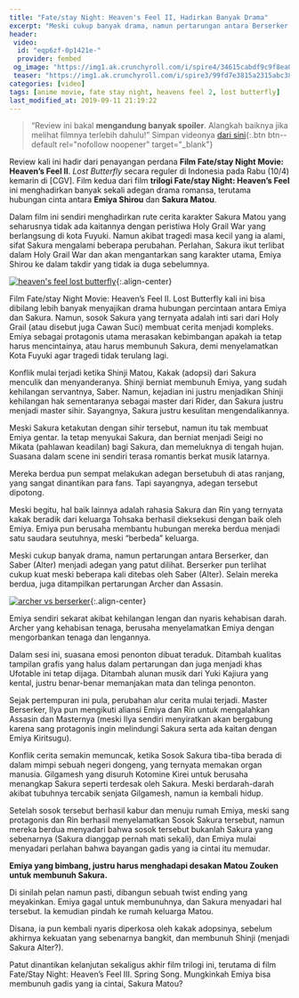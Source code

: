 ```yaml
---
title: "Fate/stay Night: Heaven's Feel II, Hadirkan Banyak Drama"
excerpt: "Meski cukup banyak drama, namun pertarungan antara Berserker, dan Saber (Alter) menjadi adegan yang patut dilihat."
header:
 video:
  id: "eqp6zf-0p1421e-"
  provider: fembed
 og_image: "https://img1.ak.crunchyroll.com/i/spire4/34615cabdf9c9f8ea03104759d7db7421547597227_full.jpg"
 teaser: "https://img1.ak.crunchyroll.com/i/spire3/99fd7e3815a2315abc385cb7f149144f1547595750_full.jpg"
categories: [video]
tags: [anime movie, fate stay night, heavens feel 2, lost butterfly]
last_modified_at: 2019-09-11 21:19:22
---
```

> “Review ini bakal **mengandung banyak spoiler**. Alangkah baiknya jika melihat filmnya terlebih dahulu!” Simpan videonya [dari sini](https://mi.knoacc.org/dl/fembed?cde=eqp6zf-0p1421e-&st1=open&st2=fembed.com){:.btn btn--default rel="nofollow noopener" target="_blank"}

Review kali ini hadir dari penayangan perdana **Film Fate/stay Night Movie: Heaven’s Feel II**. _Lost Butterfly_ secara reguler di Indonesia pada Rabu (10/4) kemarin di [CGV]. Film kedua dari film **trilogi Fate/stay Night: Heaven’s Feel** ini menghadirkan banyak sekali adegan drama romansa, terutama hubungan cinta antara **Emiya Shirou** dan **Sakura Matou**.

Dalam film ini sendiri menghadirkan rute cerita karakter Sakura Matou yang seharusnya tidak ada kaitannya dengan peristiwa Holy Grail War yang berlangsung di kota Fuyuki. Namun akibat tragedi masa kecil yang ia alami, sifat Sakura mengalami beberapa perubahan. Perlahan, Sakura ikut terlibat dalam Holy Grail War dan akan mengantarkan sang karakter utama, Emiya Shirou ke dalam takdir yang tidak ia duga sebelumnya.

[![heaven's feel lost butterfly](https://img1.ak.crunchyroll.com/i/spire3/99fd7e3815a2315abc385cb7f149144f1547595750_full.jpg)](https://img1.ak.crunchyroll.com/i/spire3/99fd7e3815a2315abc385cb7f149144f1547595750_full.jpg){:.align-center}

Film Fate/stay Night Movie: Heaven’s Feel II. Lost Butterfly kali ini bisa dibilang lebih banyak menyajikan drama hubungan percintaan antara Emiya dan Sakura. Namun, sosok Sakura yang ternyata adalah inti sari dari Holy Grail (atau disebut juga Cawan Suci) membuat cerita menjadi kompleks. Emiya sebagai protagonis utama merasakan kebimbangan apakah ia tetap harus mencintainya, atau harus membunuh Sakura, demi menyelamatkan Kota Fuyuki agar tragedi tidak terulang lagi.

Konflik mulai terjadi ketika Shinji Matou, Kakak (adopsi) dari Sakura menculik dan menyanderanya. Shinji berniat membunuh Emiya, yang sudah kehilangan servantnya, Saber. Namun, kejadian ini justru menjadikan Shinji kehilangan hak sementaranya sebagai master dari Rider, dan Sakura justru menjadi master sihir. Sayangnya, Sakura justru kesulitan mengendalikannya.

Meski Sakura ketakutan dengan sihir tersebut, namun itu tak membuat Emiya gentar. Ia tetap menyukai Sakura, dan berniat menjadi Seigi no Mikata (pahlawan keadilan) bagi Sakura, dan memeluknya di tengah hujan. Suasana dalam scene ini sendiri terasa romantis berkat musik latarnya.

Mereka berdua pun sempat melakukan adegan bersetubuh di atas ranjang, yang sangat dinantikan para fans. Tapi sayangnya, adegan tersebut dipotong.

Meski begitu, hal baik lainnya adalah rahasia Sakura dan Rin yang ternyata kakak beradik dari keluarga Tohsaka berhasil dieksekusi dengan baik oleh Emiya. Emiya pun berusaha membantu hubungan mereka berdua menjadi satu saudara seutuhnya, meski “berbeda” keluarga.

Meski cukup banyak drama, namun pertarungan antara Berserker, dan Saber (Alter) menjadi adegan yang patut dilihat. Berserker pun terlihat cukup kuat meski beberapa kali ditebas oleh Saber (Alter). Selain mereka berdua, juga ditampilkan pertarungan Archer dan Assasin.

[![archer vs berserker](https://animesuperhero.com/wp-content/uploads/2019/02/fate-stay-night-heavens-feel-the-movie-ii-lost-butterfly-18.jpg)](https://animesuperhero.com/wp-content/uploads/2019/02/fate-stay-night-heavens-feel-the-movie-ii-lost-butterfly-18.jpg){:.align-center}

Emiya sendiri sekarat akibat kehilangan lengan dan nyaris kehabisan darah. Archer yang kehabisan tenaga, berusaha menyelamatkan Emiya dengan mengorbankan tenaga dan lengannya.

Dalam sesi ini, suasana emosi penonton dibuat teraduk. Ditambah kualitas tampilan grafis yang halus dalam pertarungan dan juga menjadi khas Ufotable ini tetap dijaga. Ditambah alunan musik dari Yuki Kajiura yang kental, justru benar-benar memanjakan mata dan telinga penonton.

Sejak pertempuran ini pula, perubahan alur cerita mulai terjadi. Master Berserker, Ilya pun mengikuti aliansi Emiya dan Rin untuk mengalahkan Assasin dan Masternya (meski Ilya sendiri menyiratkan akan bergabung karena sang protagonis ingin melindungi Sakura serta ada kaitan dengan Emiya Kiritsugu).

Konflik cerita semakin memuncak, ketika Sosok Sakura tiba-tiba berada di dalam mimpi sebuah negeri dongeng, yang ternyata memakan organ manusia. Gilgamesh yang disuruh Kotomine Kirei untuk berusaha menangkap Sakura seperti terdesak oleh Sakura. Meski berdarah-darah akibat tubuhnya tercabik senjata Gilgamesh, namun ia kembali hidup.

Setelah sosok tersebut berhasil kabur dan menuju rumah Emiya, meski sang protagonis dan Rin berhasil menyelamatkan Sosok Sakura tersebut, namun mereka berdua menyadari bahwa sosok tersebut bukanlah Sakura yang sebenarnya (Sakura dianggap pernah mati sekali), dan Emiya mulai menyadari perlahan bahwa bayangan gadis yang ia cintai itu memudar.

**Emiya yang bimbang, justru harus menghadapi desakan Matou Zouken untuk membunuh Sakura.**

Di sinilah pelan namun pasti, dibangun sebuah twist ending yang meyakinkan. Emiya gagal untuk membunuhnya, dan Sakura menyadari hal tersebut. Ia kemudian pindah ke rumah keluarga Matou.

Disana, ia pun kembali nyaris diperkosa oleh kakak adopsinya, sebelum akhirnya kekuatan yang sebenarnya bangkit, dan membunuh Shinji (menjadi Sakura Alter?).

Patut dinantikan kelanjutan sekaligus akhir film trilogi ini, terutama di film Fate/Stay Night: Heaven’s Feel III. Spring Song. Mungkinkah Emiya bisa membunuh gadis yang ia cintai, Sakura Matou?
